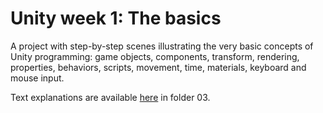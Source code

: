 # Unity week 1: The basics

A project with step-by-step scenes illustrating the very basic 
concepts of Unity programming: game objects, components, transform, rendering, 
properties, behaviors, scripts, movement, time, materials, keyboard and mouse input.

Text explanations are available 
[here](https://github.com/erelsgl-at-ariel/gamedev-5782) in folder 03.

